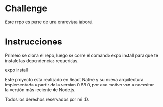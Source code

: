 # Challenge

Este repo es parte de una entrevista laboral.

# Instrucciones

Primero se clona el repo, luego se corre el comando expo install para que te instale las dependencias requeridas.

expo install

Este proyecto està realizado en React Native y su nueva arquitectura implementada a partir de la version 
0.68.0, por ese motivo van a necesitar la versiòn màs reciente de Node.js.

Todos los derechos reservados por mì :D.
